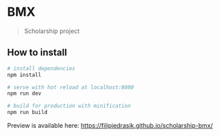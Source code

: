 # BMX

> Scholarship project

## How to install

``` bash
# install dependencies
npm install

# serve with hot reload at localhost:8080
npm run dev

# build for production with minification
npm run build
```

Preview is available here:
https://filipjedrasik.github.io/scholarship-bmx/
